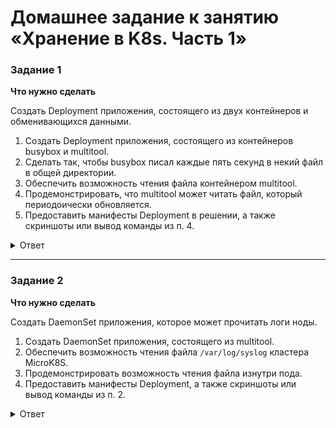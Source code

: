 # Домашнее задание к занятию «Хранение в K8s. Часть 1»

### Задание 1 

**Что нужно сделать**

Создать Deployment приложения, состоящего из двух контейнеров и обменивающихся данными.

1. Создать Deployment приложения, состоящего из контейнеров busybox и multitool.
2. Сделать так, чтобы busybox писал каждые пять секунд в некий файл в общей директории.
3. Обеспечить возможность чтения файла контейнером multitool.
4. Продемонстрировать, что multitool может читать файл, который периодоически обновляется.
5. Предоставить манифесты Deployment в решении, а также скриншоты или вывод команды из п. 4.

<details>
<summary>Ответ</summary>
<br>   

[deployment_share](/deployment_share.yaml)   

````  
netology@microk8s:~$ kubectl exec -it  backend-74c66f486d-bjvcc -c multitool sh
kubectl exec [POD] [COMMAND] is DEPRECATED and will be removed in a future version. Use kubectl exec [POD] -- [COMMAND] instead.
/ # ls
bin     certs   dev     docker  etc     home    lib     media   mnt     opt     proc    root    run     sbin    srv     sys     tmp     usr     var
/ # cd opt/
/opt # ls
success.txt
/opt # tail -f success.txt 
Success!
Success!
Success!
Success!
Success!
Success!
Success!
Success!
Success!
Success!
Success!
Success!
^C
/opt # tail -f success.txt 
Success!
Success!
Success!
Success!
Success!
Success!
Success!
Success!
Success!
Success!
Success!
Success!
Success!
Success!
Success!
Success!
^C
/opt # 

````   

</details>   



------

### Задание 2

**Что нужно сделать**

Создать DaemonSet приложения, которое может прочитать логи ноды.

1. Создать DaemonSet приложения, состоящего из multitool.
2. Обеспечить возможность чтения файла `/var/log/syslog` кластера MicroK8S.
3. Продемонстрировать возможность чтения файла изнутри пода.
4. Предоставить манифесты Deployment, а также скриншоты или вывод команды из п. 2.

<details>
<summary>Ответ</summary>
<br>   

[deployment_deamonset](/deployment_deamonset.yaml)   

````  
netology@microk8s:~$ kubectl exec -it deamon-lxnvd sh
kubectl exec [POD] [COMMAND] is DEPRECATED and will be removed in a future version. Use kubectl exec [POD] -- [COMMAND] instead.
/ # cat /share/syslog | grep "Created slice User"
Nov  9 03:35:06 microk8s kernel: [    5.128803] systemd[1]: Created slice User and Session Slice.
Nov  9 03:35:28 microk8s systemd[1]: Created slice User Slice of UID 1000.
Nov  9 03:35:28 microk8s systemd[1039]: Created slice User Application Slice.


````   

</details>   
  